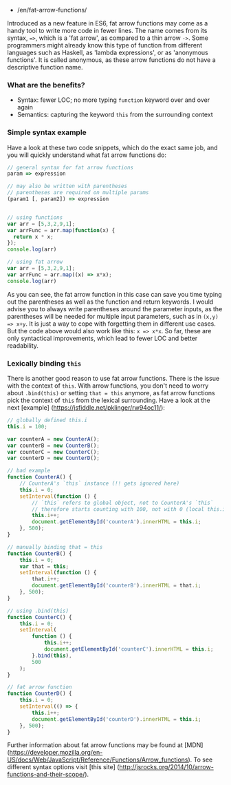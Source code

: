 
-   /en/fat-arrow-functions/

Introduced as a new feature in ES6, fat arrow functions may come as a handy tool to write more code in fewer lines. The name comes from its syntax, `=>`, which is a 'fat arrow', as compared to a thin arrow `->`. Some programmers might already know this type of function from different languages such as Haskell, as 'lambda expressions', or as 'anonymous functions'. It is called anonymous, as these arrow functions do not have a descriptive function name.

### What are the benefits?

-   Syntax: fewer LOC; no more typing `function` keyword over and over again
-   Semantics: capturing the keyword `this` from the surrounding context

### Simple syntax example

Have a look at these two code snippets, which do the exact same job, and you will quickly understand what fat arrow functions do:

```javascript
// general syntax for fat arrow functions
param => expression

// may also be written with parentheses
// parentheses are required on multiple params
(param1 [, param2]) => expression


// using functions
var arr = [5,3,2,9,1];
var arrFunc = arr.map(function(x) {
  return x * x;
});
console.log(arr)

// using fat arrow
var arr = [5,3,2,9,1];
var arrFunc = arr.map((x) => x*x);
console.log(arr)
```

As you can see, the fat arrow function in this case can save you time typing out the parentheses as well as the function and return keywords. I would advise you to always write parentheses around the parameter inputs, as the parentheses will be needed for multiple input parameters, such as in `(x,y) => x+y`. It is just a way to cope with forgetting them in different use cases. But the code above would also work like this: `x => x*x`. So far, these are only syntactical improvements, which lead to fewer LOC and better readability.

### Lexically binding `this`

There is another good reason to use fat arrow functions. There is the issue with the context of `this`. With arrow functions, you don't need to worry about `.bind(this)` or setting `that = this` anymore, as fat arrow functions pick the context of `this` from the lexical surrounding. Have a look at the next [example] (https://jsfiddle.net/pklinger/rw94oc11/):

```javascript
// globally defined this.i
this.i = 100;

var counterA = new CounterA();
var counterB = new CounterB();
var counterC = new CounterC();
var counterD = new CounterD();

// bad example
function CounterA() {
    // CounterA's `this` instance (!! gets ignored here)
    this.i = 0;
    setInterval(function () {
        // `this` refers to global object, not to CounterA's `this`
        // therefore starts counting with 100, not with 0 (local this.i)
        this.i++;
        document.getElementById('counterA').innerHTML = this.i;
    }, 500);
}

// manually binding that = this
function CounterB() {
    this.i = 0;
    var that = this;
    setInterval(function () {
        that.i++;
        document.getElementById('counterB').innerHTML = that.i;
    }, 500);
}

// using .bind(this)
function CounterC() {
    this.i = 0;
    setInterval(
        function () {
            this.i++;
            document.getElementById('counterC').innerHTML = this.i;
        }.bind(this),
        500
    );
}

// fat arrow function
function CounterD() {
    this.i = 0;
    setInterval(() => {
        this.i++;
        document.getElementById('counterD').innerHTML = this.i;
    }, 500);
}
```

Further information about fat arrow functions may be found at [MDN] (https://developer.mozilla.org/en-US/docs/Web/JavaScript/Reference/Functions/Arrow_functions). To see different syntax options visit [this site] (http://jsrocks.org/2014/10/arrow-functions-and-their-scope/).
